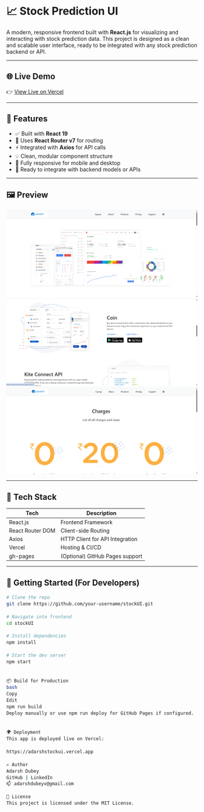 # 📈 Stock Prediction UI

A modern, responsive frontend built with **React.js** for visualizing and interacting with stock prediction data. This project is designed as a clean and scalable user interface, ready to be integrated with any stock prediction backend or API.

---

## 🌐 Live Demo

👉 [View Live on Vercel](https://adarshstockui.vercel.app)

---

## 🚀 Features

- ✅ Built with **React 19**
- 🧭 Uses **React Router v7** for routing
- ⚡ Integrated with **Axios** for API calls
- 💡 Clean, modular component structure
- 📱 Fully responsive for mobile and desktop
- 🌈 Ready to integrate with backend models or APIs

---
## 🖼️ Preview

![app_ss](https://github.com/Adarsh841412/stockUI/blob/main/Screenshot%202025-07-05%20194043.png)
![app_ss](https://github.com/Adarsh841412/stockUI/blob/main/Screenshot%202025-07-05%20194102.png)
![app_ss](https://github.com/Adarsh841412/stockUI/blob/main/Screenshot%202025-07-05%20194126.png)

---

## 🔧 Tech Stack

| Tech             | Description                      |
|------------------|----------------------------------|
| React.js         | Frontend Framework               |
| React Router DOM | Client-side Routing              |
| Axios            | HTTP Client for API Integration  |
| Vercel           | Hosting & CI/CD                  |
| gh-pages         | (Optional) GitHub Pages support  |

---

## 🚀 Getting Started (For Developers)

```bash
# Clone the repo
git clone https://github.com/your-username/stockUI.git

# Navigate into frontend
cd stockUI

# Install dependencies
npm install

# Start the dev server
npm start


📦 Build for Production
bash
Copy
Edit
npm run build
Deploy manually or use npm run deploy for GitHub Pages if configured.


🌍 Deployment
This app is deployed live on Vercel:

https://adarshstockui.vercel.app

✍️ Author
Adarsh Dubey
GitHub | LinkedIn
📫 adarshdubeyv@gmail.com

📜 License
This project is licensed under the MIT License.
